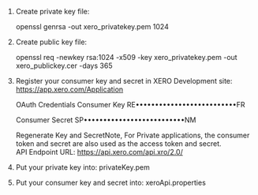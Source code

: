 1. Create private key file:

   openssl genrsa -out xero_privatekey.pem 1024

2. Create public key file:

   openssl req -newkey rsa:1024 -x509 -key xero_privatekey.pem -out xero_publickey.cer -days 365
   
3. Register your consumer key and secret in XERO Development site:
      https://app.xero.com/Application

      OAuth Credentials
      Consumer Key
         RE••••••••••••••••••••••••••FR
       
      Consumer Secret
         SP••••••••••••••••••••••••••NM

      Regenerate Key and SecretNote, For Private applications, the consumer 
      token and secret are also used as the access token and secret.  
      API Endpoint URL: https://api.xero.com/api.xro/2.0/

4. Put your private key into: privateKey.pem

5. Put your consumer key and secret into: xeroApi.properties
